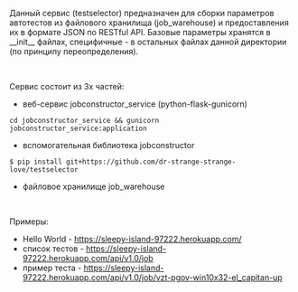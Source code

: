 Данный сервис (testselector) предназначен для сборки параметров автотестов из файлового хранилища (job_warehouse) и предоставления их в формате JSON по RESTful API. Базовые параметры хранятся в \_\_init\_\_ файлах, специфичные - в остальных файлах данной директории (по принципу переопределения).

<br />

Сервис состоит из 3х частей:
- веб-сервис jobconstructor_service (python-flask-gunicorn)
```
cd jobconstructor_service && gunicorn jobconstructor_service:application
```
- вспомогательная библиотека jobconstructor
```
$ pip install git+https://github.com/dr-strange-strange-love/testselector
```
- файловое хранилище job_warehouse

<br />

Примеры:
- Hello World - https://sleepy-island-97222.herokuapp.com/
- список тестов - https://sleepy-island-97222.herokuapp.com/api/v1.0/job
- пример теста - https://sleepy-island-97222.herokuapp.com/api/v1.0/job/vzt-pgov-win10x32-el_capitan-up
